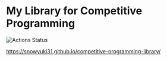 # My Library for Competitive Programming

![Actions Status](https://github.com/snowyuki31/competitive-programming-library/workflows/verify/badge.svg)

https://snowyuki31.github.io/competitive-programming-library/
